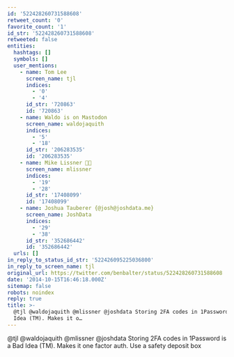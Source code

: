 ```yaml
---
id: '522428260731588608'
retweet_count: '0'
favorite_count: '1'
id_str: '522428260731588608'
retweeted: false
entities:
  hashtags: []
  symbols: []
  user_mentions:
    - name: Tom Lee
      screen_name: tjl
      indices:
        - '0'
        - '4'
      id_str: '720863'
      id: '720863'
    - name: Waldo is on Mastodon
      screen_name: waldojaquith
      indices:
        - '5'
        - '18'
      id_str: '206283535'
      id: '206283535'
    - name: Mike Lissner 🏳️‍🌈
      screen_name: mlissner
      indices:
        - '19'
        - '28'
      id_str: '17408099'
      id: '17408099'
    - name: Joshua Tauberer {@josh@joshdata.me}
      screen_name: JoshData
      indices:
        - '29'
        - '38'
      id_str: '352686442'
      id: '352686442'
  urls: []
in_reply_to_status_id_str: '522426095225036800'
in_reply_to_screen_name: tjl
original_url: https://twitter.com/benbalter/status/522428260731588608
date: '2014-10-15T16:46:18.000Z'
sitemap: false
robots: noindex
reply: true
title: >-
  @tjl @waldojaquith @mlissner @joshdata Storing 2FA codes in 1Password is a Bad
  Idea (TM). Makes it o…
---
```


@tjl @waldojaquith @mlissner @joshdata Storing 2FA codes in 1Password is a Bad Idea (TM). Makes it one factor auth. Use a safety deposit box